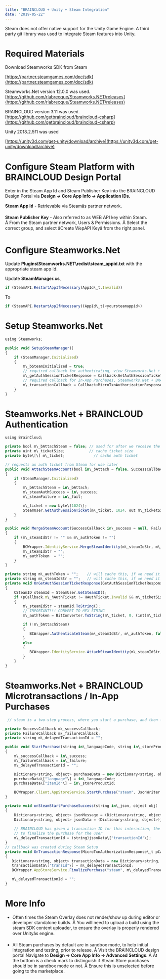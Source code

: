 ```yaml
---
title: "BRAINCLOUD + Unity + Steam Integration"
date: "2019-05-22"
---
```


Steam does not offer native support for the Unity Game Engine. A third party git library was used to integrate Steam features into Unity.  

# Required Materials

Download Steamworks SDK from Steam

[https://partner.steamgames.com/doc/sdk](https://partner.steamgames.com/doc/sdk)

Steamworks.Net version 12.0.0 was used.  
[https://github.com/rlabrecque/Steamworks.NET/releases](https://github.com/rlabrecque/Steamworks.NET/releases)

BRAINCLOUD version 3.11 was used.  
[https://github.com/getbraincloud/braincloud-csharp](https://github.com/getbraincloud/braincloud-csharp)

Unity 2018.2.5f1 was used

[https://unity3d.com/get-unity/download/archive](https://unity3d.com/get-unity/download/archive)

# Configure Steam Platform with BRAINCLOUD Design Portal

Enter in the Steam App Id and Steam Publisher Key into the BRAINCLOUD Design Portal via **Design -> Core App Info -> Application IDs.**  

**Steam App Id** \- Retrievable via Steamâs partner network.

**Steam Publisher Key** \- Also referred to as WEB API key within Steam. Â From the Steam partner network, Users & Permissions. Â Select the correct group, and select âCreate WepAPI Keyâ from the right panel.  

# Configure Steamworks.Net

Update **Plugins\\Steamworks.NET\\redist\\steam\_appid.txt** with the appropriate steam app Id.  

Update **SteamManager.cs**,  
```js
if (SteamAPI.RestartAppIfNecessary(AppId\_t.Invalid))
```
To
```js
if (SteamAPI.RestartAppIfNecessary((AppId\_t)<yoursteamappid>) 
```
# Setup Steamworks.Net
```js
using Steamworks;

public void SetupSteamManager()
{
    if (SteamManager.Initialized)
    {
        m\_bSteamInitialized = true;
        // required callback for authenticating, view Steamworks.Net + BRAINCLOUD Authentication
        m\_getAuthSessionTicketResponse = Callback<GetAuthSessionTicketResponse\_t>.Create(OnGetAuthSessionTicketResponse);
        // required callback for In-App Purchases, Steamworks.Net + BRAINCLOUD Microtransactions
        m\_transactionCallback = Callback<MicroTxnAuthorizationResponse\_t>.Create(OnTransactionResponse);
    }        
}
```
# Steamworks.Net + BRAINCLOUD Authentication
```js
using BrainCloud;

private bool m\_bAttachSteam = false; // used for after we receive the auth response
private uint m\_ticketSize;           // cache ticket size
private byte\[\] m\_ticket;             // cache auth ticket

// requests an auth ticket from Steam for use later
public void AttachSteamAccount(bool in\_bAttach = false, SuccessCallback in\_success = null, FailureCallback in\_fail = null)
{
    if (SteamManager.Initialized)
    {
        m\_bAttachSteam = in\_bAttach;
        m\_steamAuthSuccess = in\_success;
        m\_steamFailure = in\_fail;

        m\_ticket = new byte\[1024\];
        SteamUser.GetAuthSessionTicket(m\_ticket, 1024, out m\_ticketSize);
    }
}

public void MergeSteamAccount(SuccessCallback in\_success = null, FailureCallback in\_fail = null, object in\_obj = null)
{
    if (m\_steamIdStr != "" && m\_authToken != "")
    {
        BCWrapper.IdentityService.MergeSteamIdentity(m\_steamIdStr, m\_authToken, in\_success, in\_fail, in\_obj);
        m\_steamIdStr = ""; 
        m\_authToken  = "";
    }
}

private string m\_authToken = "";    // will cache this, if we need it for a merge
private string m\_steamIdStr = "";   // will cache this, if we need it for a merge
private void OnGetAuthSessionTicketResponse(GetAuthSessionTicketResponse\_t pCallback)
{
    CSteamID steamId = SteamUser.GetSteamID();
    if (pCallback.m\_hAuthTicket != HAuthTicket.Invalid && m\_ticketSize != 0)
    {
        m\_steamIdStr = steamId.ToString();
        // IMPORTANT!!! CONVERT TO HEX STRING
        m\_authToken = BitConverter.ToString(m\_ticket, 0, (int)m\_ticketSize).Replace("-", string.Empty);

        if (!m\_bAttachSteam)
        {
           BCWrapper.AuthenticateSteam(m\_steamIdStr, m\_authToken, false, m\_steamAuthSuccess, m\_steamFailure, m\_steamObj);
        }
        else
        {
           BCWrapper.IdentityService.AttachSteamIdentity(m\_steamIdStr, m\_authToken, m\_steamAuthSuccess, m\_steamFailure, m\_steamObj);
        }
    }
}
```
# Steamworks.Net + BRAINCLOUD Microtransactions / In-App Purchases
```js
 // steam is a two-step process, where you start a purchase, and then finalize it

private SuccessCallback m\_successCallback;
private FailureCallback m\_failureCallback;
private string m\_delayedTransactionId = "";

public void StartPurchase(string in\_languageCode, string in\_storeProductId, SuccessCallback in\_success = null, FailureCallback in\_fail = null)
{
    m\_successCallback = in\_success;
    m\_failureCallback = in\_failure;
    m\_delayedTransactionId = "";

    Dictionary<string, object> purchaseData = new Dictionary<string, object>();
    purchaseData\["language"\] = in\_languageCode;
    purchaseData\["itemId"\] = in\_storeProductId;

    BCWrapper.Client.AppStoreService.StartPurchase("steam", JsonWriter.Serialize(purchaseData), onSteamStartPurchaseSuccess, m\_failureCallback);
}

private void onSteamStartPurchaseSuccess(string in\_json, object obj)
{
    Dictionary<string, object> jsonMessage = (Dictionary<string, object>)JsonReader.Deserialize(in\_json);
    Dictionary<string, object> jsonData = (Dictionary<string, object>)jsonMessage\["data"\];
    
    // BRAINCLOUD has given a transaction ID for this interaction, the STEAM overlay will popup
    // to finalize the purchase for the user        
    m\_delayedTransactionId = (string)jsonData\["transactionId"\];
}
// callback was created during Steam Setup 
private void OnTransactionResponse(MicroTxnAuthorizationResponse\_t pCallback)
{
   Dictionary<string, object> transactionData = new Dictionary<string, object>();
   transactionData\["transId"\] = m\_delayedTransactionId;
   BCWrapper.AppStoreService.FinalizePurchase("steam", m\_delayedTransactionId, JsonWriter.Serialize(transactionData), m\_successCallback, m\_failureCallback);

   m\_delayedTransactionId = "";
}
```
# More Info

- Often times the Steam Overlay does not render/show up during editor or developer standalone builds. Â You will need to upload a build using the steam SDK content uploader, to ensure the overlay is properly rendered over Unityâs engine.  
      
    
- All Steam purchases by default are in sandbox mode, to help initial integration and testing, prior to release. Â Visit the BRAINCLOUD design portal Navigate to **Design -> Core App Info -> Advanced Settings**. Â At the bottom is a check mark to distinguish if Steam Store purchases should be in sandbox mode or not. Â Ensure this is unselected before going to the marketplace.
